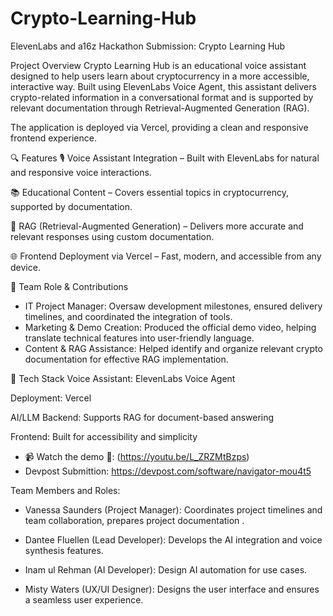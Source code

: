 # Crypto-Learning-Hub
ElevenLabs and a16z Hackathon Submission: Crypto Learning Hub

Project Overview
Crypto Learning Hub is an educational voice assistant designed to help users learn about cryptocurrency in a more accessible, interactive way. Built using ElevenLabs Voice Agent, this assistant delivers crypto-related information in a conversational format and is supported by relevant documentation through Retrieval-Augmented Generation (RAG).

The application is deployed via Vercel, providing a clean and responsive frontend experience.

🔍 Features
🎙️ Voice Assistant Integration – Built with ElevenLabs for natural and responsive voice interactions.

📚 Educational Content – Covers essential topics in cryptocurrency, supported by documentation.

🧠 RAG (Retrieval-Augmented Generation) – Delivers more accurate and relevant responses using custom documentation.

🌐 Frontend Deployment via Vercel – Fast, modern, and accessible from any device.

👥 Team Role & Contributions
- IT Project Manager: Oversaw development milestones, ensured delivery timelines, and coordinated the integration of tools.
- Marketing & Demo Creation: Produced the official demo video, helping translate technical features into user-friendly language.
- Content & RAG Assistance: Helped identify and organize relevant crypto documentation for effective RAG implementation.

🚀 Tech Stack
Voice Assistant: ElevenLabs Voice Agent

Deployment: Vercel

AI/LLM Backend: Supports RAG for document-based answering

Frontend: Built for accessibility and simplicity

- 📹 Watch the demo 🎥: (https://youtu.be/L_ZRZMtBzps)
- Devpost Submittion: https://devpost.com/software/navigator-mou4t5

Team Members and Roles:

- Vanessa Saunders (Project Manager):
Coordinates project timelines and team collaboration, prepares project documentation .

- Dantee Fluellen (Lead Developer):
Develops the AI integration and voice synthesis features.

- Inam ul Rehman (AI Developer):
Design AI automation for use cases.

- Misty Waters (UX/UI Designer):
Designs the user interface and ensures a seamless user experience.
